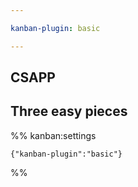 ```yaml
---

kanban-plugin: basic

---
```


## CSAPP



## Three easy pieces





%% kanban:settings
```
{"kanban-plugin":"basic"}
```
%%